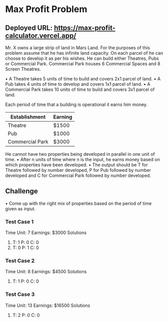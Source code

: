 # Max Profit Problem

## Deployed URL: https://max-profit-calculator.vercel.app/

Mr. X owns a large strip of land in Mars Land. For the purposes of this problem assume that he has infinite land capacity. On each parcel of he can choose to develop it as per his wishes. He can build either Theatres, Pubs or Commercial Park. Commercial Park houses 6 Commercial Spaces and 8 Screen Theatres.

• A Theatre takes 5 units of time to build and covers 2x1 parcel of land.
• A Pub takes 4 units of time to develop and covers 1x1 parcel of land.
• A Commercial Park takes 10 units of time to build and covers 3x1 parcel of land.

Each period of time that a building is operational it earns him money.

| Establishment   | Earning |
| --------------- | ------- |
| Theatre         | $1500   |
| Pub             | $1000   |
| Commercial Park | $3000   |

He cannot have two properties being developed in parallel in one unit of time.
• After n units of time where n is the input, he earns money based on which properties have been developed.
• The output should be T for Theatre followed by number developed, P for Pub followed by number developed and C for Commercial Park followed by number developed.

## Challenge
• Come up with the right mix of properties based on the period of time given as input.

### Test Case 1
Time Unit: 7
Earnings: $3000
Solutions
1. T: 1 P: 0 C: 0
2. T: 0 P: 1 C: 0

### Test Case 2
Time Unit: 8
Earnings: $4500
Solutions
1. T: 1 P: 0 C: 0

### Test Case 3
Time Unit: 13
Earnings: $16500
Solutions
1. T: 2 P: 0 C: 0